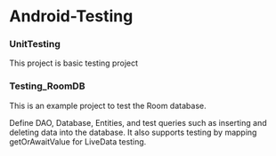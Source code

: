 # Android-Testing


### UnitTesting
This project is basic testing project

### Testing_RoomDB
This is an example project to test the Room database.

Define DAO, Database, Entities, and test queries such as inserting and deleting data into the database.
It also supports testing by mapping getOrAwaitValue for LiveData testing.
